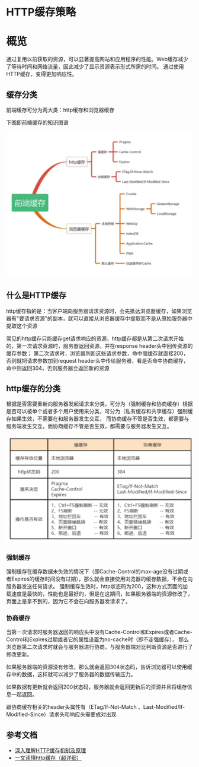 # HTTP缓存策略
# 概览
通过复用以前获取的资源，可以显著提高网站和应用程序的性能。Web缓存减少了等待时间和网络流量，因此减少了显示资源表示形式所需的时间。
通过使用HTTP缓存，变得更加响应性。

## 缓存分类
前端缓存可分为两大类：http缓存和浏览器缓存

下图即前端缓存的知识图谱

![mahua](huancun.png)

## 什么是HTTP缓存
http缓存指的是：当客户端向服务器请求资源时，会先抵达浏览器缓存，如果浏览器有"要请求资源"的副本，就可以直接从浏览器缓存中提取而不是从原始服务器中提取这个资源

常见的http缓存只能缓存get请求响应的资源，http缓存都是从第二次请求开始的，第一次请求资源时，服务器返回资源，并在response header头中回传资源的缓存参数；
第二次请求时，浏览器判断这些请求参数，命中强缓存就直接200，否则就把请求参数加到request header头中传给服务器，看是否命中协商缓存，命中则返回304，否则服务器会返回新的资源

## http缓存的分类
根据是否需要重新向服务器发起请求来分类，可分为（强制缓存和协商缓存）根据是否可以被单个或者多个用户使用来分类，可分为（私有缓存和共享缓存）强制缓存如果生效，不需要在和服务器发生交互，
而协商缓存不管是否生效，都需要与服务端发生交互，而协商缓存不管是否生效，都需要与服务器发生交互。

![mahua](缓存对比.png)

### 强制缓存
强制缓存在缓存数据未失效的情况下（即Cache-Control的max-age没有过期或者Expires的缓存时间没有过期），那么就会直接使用浏览器的缓存数据，不会在向服务器发送任何请求。
强制缓存生效时，http状态码为200，这种方式页面的加载速度是最快的，性能也是最好的，但是在这期间，如果服务器端的资源修改了，页面上是拿不到的，因为它不会在向服务器发请求了。

### 协商缓存
当第一次请求时服务器返回的响应头中没有Cache-Control和Expires或者Cache-Control和Expires过期或者它的属性设置为no-cache时（即不走强缓存），
那么浏览器第二次请求时就会与服务器进行协商，与服务器端对比判断资源是否进行了修改更新。

如果服务器端的资源没有修改，那么就会返回304状态码，告诉浏览器可以使用缓存中的数据，这样就可以减少了服务器的数据传输压力。

如果数据有更新就会返回200状态码，服务器就会返回更新后的资源并且将缓存信息一起返回。

跟协商缓存相关的header头属性有（ETag/If-Not-Match 、Last-Modified/If-Modified-Since）请求头和响应头需要成对出现





## 参考文档

* [深入理解HTTP缓存机制及原理](https://juejin.cn/post/6844903801778864136)
* [一文读懂http缓存（超详细）](https://www.jianshu.com/p/227cee9c8d15)

